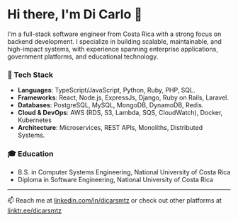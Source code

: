 # Hi there, I'm Di Carlo 👋

I'm a full-stack software engineer from Costa Rica with a strong focus on backend development. I specialize in building scalable, maintainable, and high-impact systems, with experience spanning enterprise applications, government platforms, and educational technology.

### 🔧 Tech Stack
- **Languages**: TypeScript/JavaScript, Python, Ruby, PHP, SQL.
- **Frameworks**: React, Node.js, ExpressJs, Django, Ruby on Rails, Laravel.
- **Databases**: PostgreSQL, MySQL, MongoDB, DynamoDB, Redis.  
- **Cloud & DevOps**: AWS (RDS, S3, Lambda, SQS, CloudWatch), Docker, Kubernetes  
- **Architecture**: Microservices, REST APIs, Monoliths, Distributed Systems.

### 🎓 Education
- B.S. in Computer Systems Engineering, National University of Costa Rica  
- Diploma in Software Engineering, National University of Costa Rica  

---

📫 Reach me at [linkedin.com/in/dicarsmtz](https://linkedin.com/in/dicarsmtz) or check out other platforms at [linktr.ee/dicarsmtz](https://linktr.ee/dicarsmtz)
